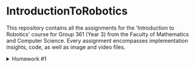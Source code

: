 # IntroductionToRobotics

 This repository contains all the assignments for the 'Introduction to Robotics' course for Group 361 (Year 3) from the Faculty of Mathematics and Computer Science. Every assignment encompasses implementation insights, code, as well as image and video files.

<details>
  <summary> 
    Homework #1 
  </summary> Homework 1 : 

## RGB LED Control with Potentiometers

### Objective
* Interface potentiometers with Arduino to control an RGB LED's individual channels - Red, Green, Blue.
* Learn to harness analog readings from potentiometers and utilize digital electronics techniques for LED control.

### Components Used
* 1 RGB LED 
* 3 potentiometers 
* Resistors and wires as necessary

### Technical Implementation
* Control each RGB channel of the LED using dedicated potentiometers.
* The Arduino interprets the analog readings from the potentiometers and then produces a mapped output to the RGB LED pins for precise color adjustments.

### Documentation & Publishing
* The code related to this project has been uploaded to this repository.
* The repository’s README (which you are currently viewing) contains:
  - The project requirements and description.
  - A photo of the hardware setup.
  - A link to the video showcasing the functionality.


